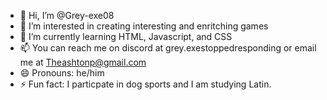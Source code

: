 - 👋 Hi, I’m @Grey-exe08
- 👀 I’m interested in creating interesting and enritching games
- 🌱 I’m currently learning HTML, Javascript, and CSS
- 📫 You can reach me on discord at grey.exestoppedresponding or email me at Theashtonp@gmail.com
- 😄 Pronouns: he/him 
- ⚡ Fun fact: I particpate in dog sports and I am studying Latin.

<!---
Grey-exe08/Grey-exe08 is a ✨ special ✨ repository because its `README.md` (this file) appears on your GitHub profile.
You can click the Preview link to take a look at your changes.
--->
